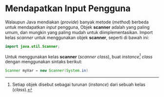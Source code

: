 # Mendapatkan Input Pengguna
Walaupun Java mendiakan (*provide*) banyak metode (*method*) berbeda untuk mendapatkan *input* pengguna, Objek **scanner** adalah yang paling umum, dan mungkin yang paling mudah untuk diimplementasikan. Import kelas *scanner* untuk menggunakan objek **scanner**, seperti di bawah ini:
```java
import java.util.Scanner;
```

Untuk menggunakan kelas **scanner** (*scanner class*), buat *instance[^1] class* dengan menggunakan sintaks berikut:
[^1]: Setiap objek disebut sebagai turunan (*instance*) dari sebuah kelas (*class*).
```java
Scanner myVar = new Scanner(System.in)
```
